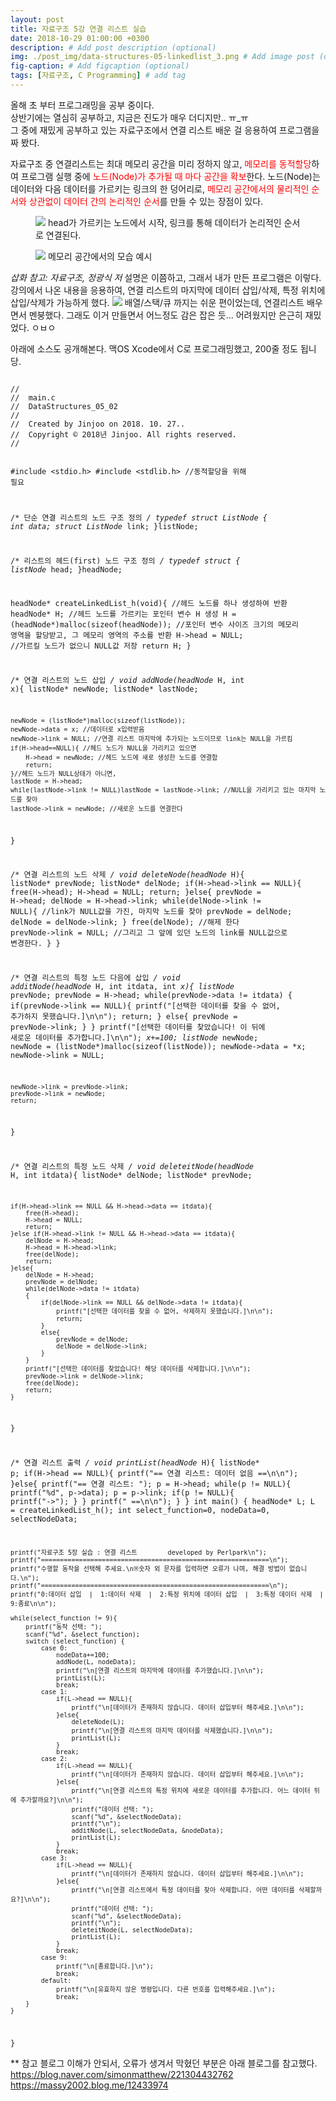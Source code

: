 ```yaml
---
layout: post
title: 자료구조 5강 연결 리스트 실습
date: 2018-10-29 01:00:00 +0300
description: # Add post description (optional)
img: ./post_img/data-structures-05-linkedlist_3.png # Add image post (optional)
fig-caption: # Add figcaption (optional)
tags: [자료구조, C Programming] # add tag
---
```


올해 초 부터 프로그래밍을 공부 중이다.  
상반기에는 열심히 공부하고, 지금은 진도가 매우 더디지만.. ㅠ_ㅠ  
그 중에 재밌게 공부하고 있는 자료구조에서 연결 리스트 배운 걸 응용하여 프로그램을 짜 봤다.  
  
자료구조 중 연결리스트는 최대 메모리 공간을 미리 정하지 않고, <span style="color:red">메모리를 동적할당</span>하여 프로그램 실행 중에 <span style="color:red">노드(Node)가 추가될 때 마다 공간을 확보</span>한다. 노드(Node)는 데이터와 다음 데이터를 가르키는 링크의 한 덩어리로, <span style="color:red">메모리 공간에서의 물리적인 순서와 상관없이 데이터 간의 논리적인 순서</span>를 만들 수 있는 장점이 있다.  
  
<figure>
<img src="{{site.baseurl}}/assets/post_img/data-structures-05-linkedlist_1.png">  
<caption>head가 가르키는 노드에서 시작, 링크를 통해 데이터가 논리적인 순서로 연결된다.</caption>
</figure>
<figure>
<img src="{{site.baseurl}}/assets/post_img/data-structures-05-linkedlist_2.png">  
<caption>메모리 공간에서의 모습 예시</caption>
</figure>
<cite>삽화 참고: 자료구조, 정광식 저</cite>
설명은 이쯤하고, 그래서 내가 만든 프로그램은 이렇다.  
강의에서 나온 내용을 응용하여, 연결 리스트의 마지막에 데이터 삽입/삭제, 특정 위치에 삽입/삭제가 가능하게 했다.  
  
<img src="{{site.baseurl}}/assets/post_img/data-structures-05-linkedlist_3.png">  
배열/스택/큐 까지는 쉬운 편이었는데, 연결리스트 배우면서 멘붕했다.  
그래도 이거 만들면서 어느정도 감은 잡은 듯... 어려웠지만 은근히 재밌었다. ㅇㅂㅇ  
  
아래에 소스도 공개해본다. 맥OS Xcode에서 C로 프로그래밍했고, 200줄 정도 됩니당.
<p>
<code>
//
//  main.c
//  DataStructures_05_02
//
//  Created by Jinjoo on 2018. 10. 27..
//  Copyright © 2018년 Jinjoo. All rights reserved.
//

#include <stdio.h>
#include <stdlib.h> //동적할당을 위해 필요

/* 단순 연결 리스트의 노드 구조 정의 */
typedef struct ListNode {
    int data;
    struct ListNode* link;
}listNode;

/* 리스트의 헤드(first) 노드 구조 정의 */ 
typedef struct {
    listNode* head;
}headNode;

headNode* createLinkedList_h(void){ //헤드 노드를 하나 생성하여 반환
    headNode* H; //헤드 노드를 가르키는 포인터 변수 H 생성
    H = (headNode*)malloc(sizeof(headNode)); //포인터 변수 사이즈 크기의 메모리 영역을 할당받고, 그 메모리 영역의 주소를 반환
    H->head = NULL; //가르킬 노드가 없으니 NULL값 저장
    return H;
}


/* 연결 리스트의 노드 삽입 */
void addNode(headNode* H, int x){
    listNode* newNode;
    listNode* lastNode;
    
    newNode = (listNode*)malloc(sizeof(listNode));
    newNode->data = x; //데이터로 x입력받음
    newNode->link = NULL; //연결 리스트 마지막에 추가되는 노드이므로 link는 NULL을 가르킴
    if(H->head==NULL){ //헤드 노드가 NULL을 가리키고 있으면
        H->head = newNode; //헤드 노드에 새로 생성한 노드를 연결함
        return;
    }//헤드 노드가 NULL상태가 아니면,
    lastNode = H->head;
    while(lastNode->link != NULL)lastNode = lastNode->link; //NULL을 가리키고 있는 마지막 노드를 찾아
    lastNode->link = newNode; //새로운 노드를 연결한다
}

/* 연결 리스트의 노드 삭제 */
void deleteNode(headNode* H){
    listNode* prevNode;
    listNode* delNode;
    if(H->head->link == NULL){
        free(H->head);
        H->head = NULL;
        return;
    }else{
        prevNode = H->head;
        delNode = H->head->link;
        while(delNode->link != NULL){ //link가 NULL값을 가진, 마지막 노드를 찾아
            prevNode = delNode;
            delNode = delNode->link;
        }
        free(delNode); //해제 한다
        prevNode->link = NULL; //그리고 그 앞에 있던 노드의 link를 NULL값으로 변경한다.
    }
}

/* 연결 리스트의 특정 노드 다음에 삽입 */
void additNode(headNode* H, int itdata, int *x){
    listNode* prevNode;
    prevNode = H->head;
    while(prevNode->data != itdata)
    {
        if(prevNode->link == NULL){
            printf("[선택한 데이터를 찾을 수 없어, 추가하지 못했습니다.]\n\n");
            return;
        }
        else{
            prevNode = prevNode->link;
        }
    }
    printf("[선택한 데이터를 찾았습니다! 이 뒤에 새로운 데이터를 추가합니다.]\n\n");
    *x+=100;
    listNode* newNode;
    newNode = (listNode*)malloc(sizeof(listNode));
    newNode->data = *x;
    newNode->link = NULL;
    
    newNode->link = prevNode->link;
    prevNode->link = newNode;
    return;
}

/* 연결 리스트의 특정 노드 삭제 */
void deleteitNode(headNode* H, int itdata){
    listNode* delNode;
    listNode* prevNode;
    
    if(H->head->link == NULL && H->head->data == itdata){
        free(H->head);
        H->head = NULL;
        return;
    }else if(H->head->link != NULL && H->head->data == itdata){
        delNode = H->head;
        H->head = H->head->link;
        free(delNode);
        return;
    }else{
        delNode = H->head;
        prevNode = delNode;
        while(delNode->data != itdata)
        {
            if(delNode->link == NULL && delNode->data != itdata){
                printf("[선택한 데이터를 찾을 수 없어, 삭제하지 못했습니다.]\n\n");
                return;
            }
            else{
                prevNode = delNode;
                delNode = delNode->link;
            }
        }
        printf("[선택한 데이터를 찾았습니다! 해당 데이터를 삭제합니다.]\n\n");
        prevNode->link = delNode->link;
        free(delNode);
        return;
    }
}

/* 연결 리스트 출력 */
void printList(headNode* H){
    listNode* p;
    if(H->head == NULL){
        printf("== 연결 리스트: 데이터 없음 ==\n\n");
    }else{
        printf("== 연결 리스트: ");
        p = H->head;
        while(p != NULL){
            printf("%d", p->data);
            p = p->link;
            if(p != NULL){
                printf("->");
            }
        }
        printf(" ==\n\n");
    }
}
int main() {
    headNode* L;
    L = createLinkedList_h();
    int select_function=0, nodeData=0, selectNodeData;
    
    printf("자료구조 5장 실습 : 연결 리스트        developed by Perlpark\n");
    printf("============================================================\n");
    printf("수행할 동작을 선택해 주세요.\n※숫자 외 문자를 입력하면 오류가 나며, 해결 방법이 없습니다.\n");
    printf("============================================================\n");
    printf("0:데이터 삽입  |  1:데이터 삭제  |  2:특정 위치에 데이터 삽입  |  3:특정 데이터 삭제  |  9:종료\n\n");
    
    while(select_function != 9){
        printf("동작 선택: ");
        scanf("%d", &select_function);
        switch (select_function) {
            case 0:
                nodeData+=100;
                addNode(L, nodeData);
                printf("\n[연결 리스트의 마지막에 데이터를 추가했습니다.]\n\n");
                printList(L);
                break;
            case 1:
                if(L->head == NULL){
                    printf("\n[데이터가 존재하지 않습니다. 데이터 삽입부터 해주세요.]\n\n");
                }else{
                    deleteNode(L);
                    printf("\n[연결 리스트의 마지막 데이터를 삭제했습니다.]\n\n");
                    printList(L);
                }
                break;
            case 2:
                if(L->head == NULL){
                    printf("\n[데이터가 존재하지 않습니다. 데이터 삽입부터 해주세요.]\n\n");
                }else{
                    printf("\n[연결 리스트의 특정 위치에 새로운 데이터를 추가합니다. 어느 데이터 뒤에 추가할까요?]\n\n");
                    printf("데이터 선택: ");
                    scanf("%d", &selectNodeData);
                    printf("\n");
                    additNode(L, selectNodeData, &nodeData);
                    printList(L);
                }
                break;
            case 3:
                if(L->head == NULL){
                    printf("\n[데이터가 존재하지 않습니다. 데이터 삽입부터 해주세요.]\n\n");
                }else{
                    printf("\n[연결 리스트에서 특정 데이터를 찾아 삭제합니다. 어떤 데이터를 삭제할까요?]\n\n");
                    printf("데이터 선택: ");
                    scanf("%d", &selectNodeData);
                    printf("\n");
                    deleteitNode(L, selectNodeData);
                    printList(L);
                }
                break;
            case 9:
                printf("\n[종료합니다.]\n");
                break;
            default:
                printf("\n[유효하지 않은 명령입니다. 다른 번호를 입력해주세요.]\n");
                break;
        }
    }
}
</code>
</p>
** 참고 블로그   
이해가 안되서, 오류가 생겨서 막혔던 부분은 아래 블로그를 참고했다.   
<a href="https://blog.naver.com/simonmatthew/221304432762" target="_blank">https://blog.naver.com/simonmatthew/221304432762</a>   
<a href="https://massy2002.blog.me/12433974" target="_blank">https://massy2002.blog.me/12433974</a>